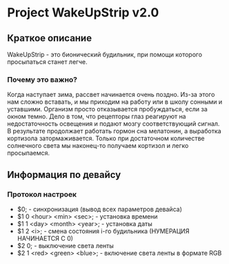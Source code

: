 # Project WakeUpStrip v2.0
## Краткое описание
WakeUpStrip - это  бионический будильник, при помощи которого просыпаться станет легче.
### Почему это важно?
Когда наступает зима, рассвет начинается очень поздно. Из-за этого нам сложно вставать, и мы приходим на работу или в школу сонными и уставшими. Организм просто отказывается пробуждаться, если за окном темно. Дело в том, что рецепторы глаз реагируют на недостаточность освещения и подают мозгу соответствующий сигнал. В результате продолжает работать гормон сна мелатонин, а выработка кортизола затормаживается. Только при достаточном количестве солнечного света мы наконец-то получаем кортизол и легко просыпаемся.
## Информация по девайсу
### Протокол настроек
- $0; - cинхронизация (вывод всех параметров девайса)
- $1 0 \<hour\> \<min\> \<sec\>; - установка времени
- $1 1 \<day\> \<month\> \<year\>; - установка даты
- $1 2 \<i\>; - смена состояния i-го будильника (НУМЕРАЦИЯ НАЧИНАЕТСЯ С 0)
- $2 0; - выключение света ленты
- $2 1 \<red\> \<green\> \<blue\>; - включение света ленты в формате RGB
